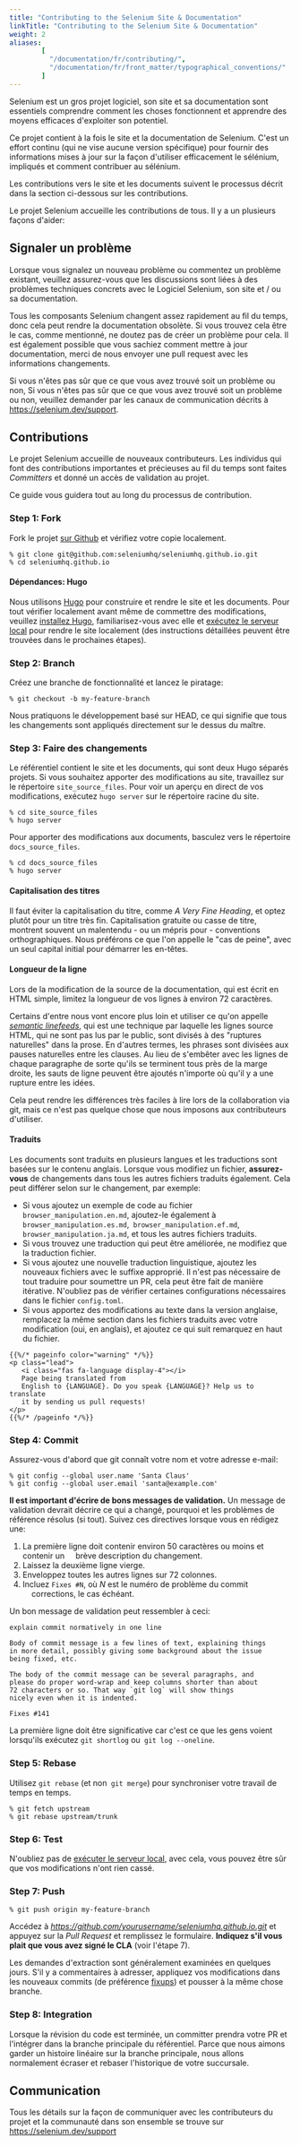 ```yaml
---
title: "Contributing to the Selenium Site & Documentation"
linkTitle: "Contributing to the Selenium Site & Documentation"
weight: 2
aliases: 
        [
          "/documentation/fr/contributing/",
          "/documentation/fr/front_matter/typographical_conventions/"
        ]
---
```


Selenium est un gros projet logiciel, son 
site et sa documentation sont essentiels
comprendre comment les choses fonctionnent 
et apprendre des moyens efficaces d'exploiter
son potentiel.

Ce projet contient à la fois le site et la documentation 
de Selenium. C'est un effort continu 
(qui ne vise aucune version spécifique) pour fournir
des informations mises à jour sur la façon 
d'utiliser efficacement le sélénium,
impliqués et comment contribuer au sélénium.

Les contributions vers le site et les documents 
suivent le processus décrit dans
la section ci-dessous sur les contributions. 

Le projet Selenium accueille les contributions 
de tous. Il y a un plusieurs façons d'aider:

## Signaler un problème

Lorsque vous signalez un nouveau problème ou 
commentez un problème existant, veuillez
assurez-vous que les discussions sont liées à 
des problèmes techniques concrets avec le
Logiciel Selenium, son site et / ou sa documentation.

Tous les composants Selenium changent assez rapidement 
au fil du temps, donc cela peut rendre la documentation 
obsolète. Si vous trouvez cela être le cas, comme mentionné, 
ne doutez pas de créer un problème pour cela. Il est 
également possible que vous sachiez comment mettre à jour
documentation, merci de nous envoyer une pull 
request avec les informations changements.

Si vous n'êtes pas sûr que ce que vous avez trouvé soit un problème ou non,
Si vous n'êtes pas sûr que ce que vous avez trouvé soit un problème ou non,
veuillez demander par les canaux de communication décrits à
https://selenium.dev/support.

## Contributions

Le projet Selenium accueille de nouveaux contributeurs. Les individus qui font
des contributions importantes et précieuses au fil du temps sont faites _Committers_
et donné un accès de validation au projet.

Ce guide vous guidera tout au long du processus de contribution.

### Step 1: Fork

Fork le projet [sur Github](https://github.com/seleniumhq/seleniumhq.github.io)
et vérifiez votre copie localement.

```shell
% git clone git@github.com:seleniumhq/seleniumhq.github.io.git
% cd seleniumhq.github.io
```

#### Dépendances: Hugo

Nous utilisons [Hugo](https://gohugo.io/) pour construire et rendre le site et les documents.
Pour tout vérifier localement avant même de commettre des modifications, veuillez
[installez Hugo](https://gohugo.io/getting-started/installing/), familiarisez-vous
avec elle et [exécutez le serveur local](https://gohugo.io/getting-started/usage/#livereload)
pour rendre le site localement (des instructions détaillées peuvent être trouvées dans le
prochaines étapes).

### Step 2: Branch

Créez une branche de fonctionnalité et lancez le piratage:

```shell
% git checkout -b my-feature-branch
```

Nous pratiquons le développement basé sur HEAD, ce qui 
signifie que tous les changements sont appliqués
directement sur le dessus du maître.

### Step 3: Faire des changements

Le référentiel contient le site et les documents, 
qui sont deux Hugo séparés projets. Si vous souhaitez 
apporter des modifications au site, travaillez sur le
répertoire `site_source_files`. Pour voir un aperçu 
en direct de vos modifications,
exécutez `hugo server` sur le répertoire racine du site.

```shell
% cd site_source_files
% hugo server
```

Pour apporter des modifications aux documents, 
basculez vers le répertoire `docs_source_files`.

```shell
% cd docs_source_files
% hugo server
```

#### Capitalisation des titres

Il faut éviter la capitalisation du titre,
comme _A Very Fine Heading_,
et optez plutôt pour un titre très fin.
Capitalisation gratuite ou casse de titre,
montrent souvent un malentendu - ou un mépris pour -
conventions orthographiques.
Nous préférons ce que l'on appelle le "cas de peine",
avec un seul capital initial pour démarrer les en-têtes.

#### Longueur de la ligne

Lors de la modification de la 
source de la documentation,
qui est écrit en HTML simple,
limitez la longueur de vos lignes 
à environ 72 caractères.

Certains d'entre nous vont encore plus loin
et utiliser ce qu'on appelle
[_semantic linefeeds_](//rhodesmill.org/brandon/2012/one-sentence-per-line),
qui est une technique par laquelle les 
lignes source HTML,
qui ne sont pas lus par le public,
sont divisés à des "ruptures naturelles" 
dans la prose. En d'autres termes, 
les phrases sont divisées
aux pauses naturelles entre les clauses.
Au lieu de s'embêter avec les 
lignes de chaque paragraphe
de sorte qu'ils se terminent tous 
près de la marge droite,
les sauts de ligne peuvent être 
ajoutés n'importe où qu'il y a une 
rupture entre les idées.

Cela peut rendre les différences très 
faciles à lire lors de la collaboration via git,
mais ce n'est pas quelque chose que 
nous imposons aux contributeurs d'utiliser.

#### Traduits

Les documents sont traduits en plusieurs langues et 
les traductions sont basées sur
le contenu anglais. Lorsque vous modifiez un fichier, 
**assurez-vous** de changements dans tous les autres 
fichiers traduits également. Cela peut différer selon
sur le changement, par exemple:
 
* Si vous ajoutez un exemple de code au fichier `browser_manipulation.en.md`,
ajoutez-le également à `browser_manipulation.es.md`,` browser_manipulation.ef.md`,
`browser_manipulation.ja.md`, et tous les autres fichiers traduits.
* Si vous trouvez une traduction qui peut être améliorée, ne modifiez que la traduction
fichier.
* Si vous ajoutez une nouvelle traduction linguistique, ajoutez les nouveaux fichiers avec le
suffixe approprié. Il n'est pas nécessaire de tout traduire pour soumettre un
PR, cela peut être fait de manière itérative. N'oubliez pas de 
vérifier certaines configurations nécessaires
dans le fichier `config.toml`.
* Si vous apportez des modifications au texte dans la version 
anglaise, remplacez la même section dans
les fichiers traduits avec votre modification 
(oui, en anglais), et ajoutez ce qui suit
remarquez en haut du fichier.

```
{{%/* pageinfo color="warning" */%}}
<p class="lead">
   <i class="fas fa-language display-4"></i> 
   Page being translated from 
   English to {LANGUAGE}. Do you speak {LANGUAGE}? Help us to translate
   it by sending us pull requests!
</p>
{{%/* /pageinfo */%}}
```

### Step 4: Commit

Assurez-vous d'abord que git connaît 
votre nom et votre adresse e-mail:

```shell
% git config --global user.name 'Santa Claus'
% git config --global user.email 'santa@example.com'
```

**Il est important d'écrire de bons messages de validation.** Un message de validation
devrait décrire ce qui a changé, pourquoi et les problèmes de référence résolus (si
tout). Suivez ces directives lorsque vous en rédigez une:

1. La première ligne doit contenir environ 50 caractères ou moins et contenir un
    brève description du changement.
2. Laissez la deuxième ligne vierge.
3. Enveloppez toutes les autres lignes sur 72 colonnes.
4. Incluez `Fixes #N`, où _N_ est le numéro de problème du commit
    corrections, le cas échéant.

Un bon message de validation peut ressembler à ceci:

```text
explain commit normatively in one line

Body of commit message is a few lines of text, explaining things
in more detail, possibly giving some background about the issue
being fixed, etc.

The body of the commit message can be several paragraphs, and
please do proper word-wrap and keep columns shorter than about
72 characters or so. That way `git log` will show things
nicely even when it is indented.

Fixes #141
```

La première ligne doit être significative car c'est 
ce que les gens voient lorsqu'ils
exécutez `git shortlog` ou` git log --oneline`.

### Step 5: Rebase

Utilisez `git rebase` (et non` git merge`) pour 
synchroniser votre travail de temps en temps.

```shell
% git fetch upstream
% git rebase upstream/trunk
```

### Step 6: Test

N'oubliez pas de [exécuter le serveur local](https://gohugo.io/getting-started/usage/#livereload),
avec cela, vous pouvez être sûr que vos modifications n'ont rien cassé.

### Step 7: Push

```shell
% git push origin my-feature-branch
```

Accédez à _https://github.com/yourusername/seleniumhq.github.io.git_ et
appuyez sur la _Pull Request_ et remplissez le formulaire. **Indiquez s'il vous plait
que vous avez signé le CLA** (voir l'étape 7).

Les demandes d'extraction sont généralement examinées en quelques jours. S'il y a
commentaires à adresser, appliquez vos modifications dans les nouveaux commits (de préférence
[fixups](http://git-scm.com/docs/git-commit)) et pousser à la même chose
branche.

### Step 8: Integration

Lorsque la révision du code est terminée, un committer prendra votre PR et
l'intégrer dans la branche principale du référentiel. Parce que nous aimons garder un
histoire linéaire sur la branche principale, nous allons normalement écraser et rebaser
l'historique de votre succursale.

## Communication

Tous les détails sur la façon de communiquer avec les contributeurs du projet
et la communauté dans son ensemble se trouve sur https://selenium.dev/support
